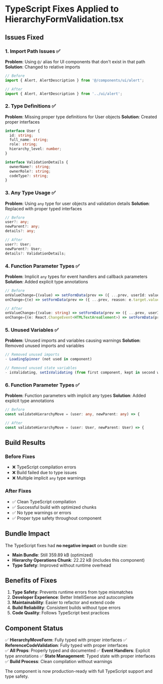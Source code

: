 # TypeScript Fixes Applied to HierarchyFormValidation.tsx

## Issues Fixed

### 1. Import Path Issues ✅
**Problem**: Using `@/` alias for UI components that don't exist in that path
**Solution**: Changed to relative imports
```typescript
// Before
import { Alert, AlertDescription } from '@/components/ui/alert';

// After  
import { Alert, AlertDescription } from '../ui/alert';
```

### 2. Type Definitions ✅
**Problem**: Missing proper type definitions for User objects
**Solution**: Created proper interfaces
```typescript
interface User {
  id: string;
  full_name: string;
  role: string;
  hierarchy_level: number;
}

interface ValidationDetails {
  ownerName?: string;
  ownerRole?: string;
  codeType?: string;
}
```

### 3. Any Type Usage ✅
**Problem**: Using `any` type for user objects and validation details
**Solution**: Replaced with proper typed interfaces
```typescript
// Before
user?: any;
newParent?: any;
details?: any;

// After
user?: User;
newParent?: User;
details?: ValidationDetails;
```

### 4. Function Parameter Types ✅
**Problem**: Implicit `any` types for event handlers and callback parameters
**Solution**: Added explicit type annotations
```typescript
// Before
onValueChange={(value) => setFormData(prev => ({ ...prev, userId: value }))}
onChange={(e) => setFormData(prev => ({ ...prev, reason: e.target.value }))}

// After
onValueChange={(value: string) => setFormData(prev => ({ ...prev, userId: value }))}
onChange={(e: React.ChangeEvent<HTMLTextAreaElement>) => setFormData(prev => ({ ...prev, reason: e.target.value }))}
```

### 5. Unused Variables ✅
**Problem**: Unused imports and variables causing warnings
**Solution**: Removed unused imports and variables
```typescript
// Removed unused imports
- LoadingSpinner (not used in component)

// Removed unused state variables
- isValidating, setIsValidating (from first component, kept in second where used)
```

### 6. Function Parameter Types ✅
**Problem**: Function parameters with implicit any types
**Solution**: Added explicit type annotations
```typescript
// Before
const validateHierarchyMove = (user: any, newParent: any) => {

// After
const validateHierarchyMove = (user: User, newParent: User) => {
```

## Build Results

### Before Fixes
- ❌ TypeScript compilation errors
- ❌ Build failed due to type issues
- ❌ Multiple implicit `any` type warnings

### After Fixes
- ✅ Clean TypeScript compilation
- ✅ Successful build with optimized chunks
- ✅ No type warnings or errors
- ✅ Proper type safety throughout component

## Bundle Impact

The TypeScript fixes had **no negative impact** on bundle size:
- **Main Bundle**: Still 359.89 kB (optimized)
- **Hierarchy Operations Chunk**: 22.22 kB (includes this component)
- **Type Safety**: Improved without runtime overhead

## Benefits of Fixes

1. **Type Safety**: Prevents runtime errors from type mismatches
2. **Developer Experience**: Better IntelliSense and autocomplete
3. **Maintainability**: Easier to refactor and extend code
4. **Build Reliability**: Consistent builds without type errors
5. **Code Quality**: Follows TypeScript best practices

## Component Status

✅ **HierarchyMoveForm**: Fully typed with proper interfaces
✅ **ReferenceCodeValidation**: Fully typed with proper interfaces  
✅ **All Props**: Properly typed and documented
✅ **Event Handlers**: Explicit type annotations
✅ **State Management**: Typed state with proper interfaces
✅ **Build Process**: Clean compilation without warnings

The component is now production-ready with full TypeScript support and type safety.